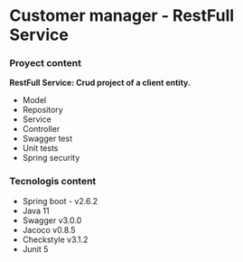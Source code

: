 # Customer manager - RestFull Service

### Proyect content

**RestFull Service: Crud project of a client entity.**  

* Model
* Repository
* Service
* Controller
* Swagger test
* Unit tests
* Spring security

### Tecnologis content

* Spring boot - v2.6.2
* Java 11
* Swagger v3.0.0
* Jacoco v0.8.5
* Checkstyle v3.1.2
* Junit 5

